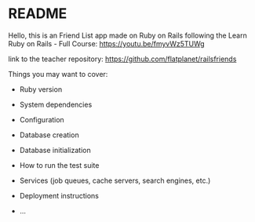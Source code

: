 # README

Hello, this is an Friend List app made on Ruby on Rails following the Learn Ruby on Rails - Full Course: https://youtu.be/fmyvWz5TUWg


link to the teacher repository: https://github.com/flatplanet/railsfriends

Things you may want to cover:

* Ruby version

* System dependencies

* Configuration

* Database creation

* Database initialization

* How to run the test suite

* Services (job queues, cache servers, search engines, etc.)

* Deployment instructions

* ...
